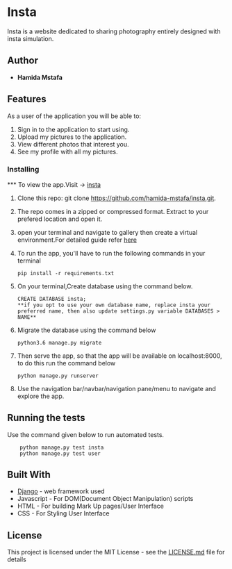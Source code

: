 # Insta
  Insta is a website dedicated to sharing photography entirely designed with insta simulation.


## Author

* **Hamida Mstafa**

## Features


As a user of the application you will be able to:



1. Sign in to the application to start using.
2. Upload my pictures to the application.
3. View different photos that interest you.
4. See my profile with all my pictures.

### Installing

*** To view the app.Visit -> [insta](http://instamids.herokuapp.com/)

1. Clone this repo: git clone https://github.com/hamida-mstafa/insta.git.
2. The repo comes in a zipped or compressed format. Extract to your prefered location and open it.
3. open your terminal and navigate to gallery then create a virtual environment.For detailed guide refer  [here](https://packaging.python.org/guides/installing-using-pip-and-virtualenv/)
3. To run the app, you'll have to run the following commands in your terminal


       pip install -r requirements.txt
4. On your terminal,Create database  using the command below.


       CREATE DATABASE insta;
       **if you opt to use your own database name, replace insta your preferred name, then also update settings.py variable DATABASES > NAME**

5. Migrate the database using the command below


       python3.6 manage.py migrate
6. Then serve the app, so that the app will be available on localhost:8000, to do this run the command below


       python manage.py runserver
7. Use the navigation bar/navbar/navigation pane/menu to navigate and explore the app.

## Running the tests

Use the command given below to run automated tests.


        python manage.py test insta
        python manage.py test user




## Built With

* [Django](https://www.djangoproject.com/) - web framework used
* Javascript - For DOM(Document Object Manipulation) scripts
* HTML - For building Mark Up pages/User Interface
* CSS - For Styling User Interface


## License

This project is licensed under the MIT License - see the [LICENSE.md](LICENSE.md) file for details
